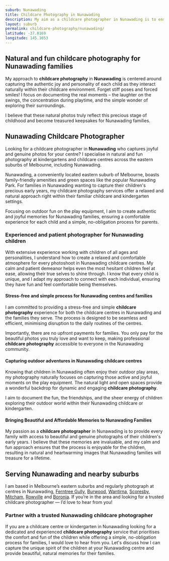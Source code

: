 ```yaml
---
suburb: Nunawading
title: Childcare Photography in Nunawading
description: My aim as a childcare photographer in Nunawading is to ensure each child feels comfortable and has fun having their photo taken
layout: suburb
permalink: childcare-photography/nunawading/
latitude: -37.8169
longitude: 145.1653
---
```


## Natural and fun childcare photography for Nunawading families

My approach to **childcare photography** in **Nunawading** is centered around capturing the authentic joy and personality of each child as they interact naturally within their childcare environment. Forget stiff poses and forced smiles! I focus on documenting the real moments – the laughter on the swings, the concentration during playtime, and the simple wonder of exploring their surroundings.

I believe that these natural photos truly reflect this precious stage of childhood and become treasured keepsakes for Nunawading families.

## Nunawading Childcare Photographer

Looking for a childcare photographer in **Nunawading** who captures joyful and genuine photos for your centre? I specialise in natural and fun photography at kindergartens and childcare centres across the eastern suburbs of Melbourne, including Nunawading.

Nunawading, a conveniently located eastern suburb of Melbourne, boasts family-friendly amenities and green spaces like the popular Nunawading Park. For families in Nunawading wanting to capture their children's precious early years, my childcare photography services offer a relaxed and natural approach right within their familiar childcare and kindergarten settings.

Focusing on outdoor fun on the play equipment, I aim to create authentic and joyful memories for Nunawading families, ensuring a comfortable experience for each child and a simple, no-obligation process for parents.

### Experienced and patient photographer for Nunawading children

With extensive experience working with children of all ages and personalities, I understand how to create a relaxed and comfortable atmosphere for every photoshoot in Nunawading childcare centres. My calm and patient demeanor helps even the most hesitant children feel at ease, allowing their true selves to shine through. I know that every child is unique, and I adapt my approach to connect with each individual, ensuring they have fun and feel comfortable being themselves.

#### Stress-free and simple process for Nunawading centres and families

I am committed to providing a stress-free and simple **childcare photography** experience for both the childcare centres in Nunawading and the families they serve. The process is designed to be seamless and efficient, minimising disruption to the daily routines of the centres.

Importantly, there are no upfront payments for families. You only pay for the beautiful photos you truly love and want to keep, making professional **childcare photography** accessible to everyone in the Nunawading community.

#### Capturing outdoor adventures in Nunawading childcare centres

Knowing that children in Nunawading often enjoy their outdoor play areas, my photography naturally focuses on capturing those active and joyful moments on the play equipment. The natural light and open spaces provide a wonderful backdrop for dynamic and engaging **childcare photography**.

I aim to document the fun, the friendships, and the sheer energy of children exploring their outdoor world within their Nunawading childcare or kindergarten.

#### Bringing Beautiful and Affordable Memories to Nunawading Families

My passion as a **childcare photographer** in Nunawading is to provide every family with access to beautiful and genuine photographs of their children's early years. I believe that these memories are invaluable, and my calm and fun approach ensures that the process is enjoyable for the children, resulting in natural and heartwarming images that Nunawading families will treasure for a lifetime.

## Serving Nunawading and nearby suburbs

I am based in Melbourne’s eastern suburbs and regularly photograph at centres in Nunawading, [Ferntree Gully](/childcare-photography/ferntree-gully/), [Burwood](/childcare-photography/burwood/), [Wantirna](/childcare-photography/wantirna/), [Scoresby](/childcare-photography/scoresby/), [Mitcham](/childcare-photography/mitcham/), [Rowville](/childcare-photography/rowville/) and [Boronia](/childcare-photography/boronia/). If you’re in the area and looking for a trusted childcare photographer — I’d love to hear from you!

### Partner with a trusted Nunawading childcare photographer

If you are a childcare centre or kindergarten in Nunawading looking for a dedicated and experienced **childcare photography** service that prioritises the comfort and fun of the children while offering a simple, no-obligation process for families, I would love to hear from you. Let's discuss how I can capture the unique spirit of the children at your Nunawading centre and provide beautiful, natural memories for their families.
